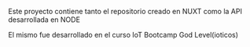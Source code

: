 Este proyecto contiene tanto el repositorio creado en NUXT como la API desarrollada en NODE

El mismo fue desarrollado en el curso IoT Bootcamp God Level(ioticos)
